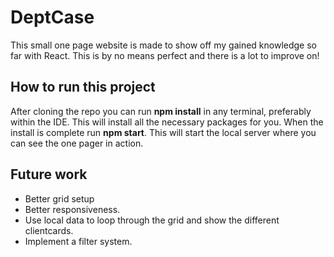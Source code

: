 # DeptCase
This small one page website is made to show off my gained knowledge so far with React. This is by no means perfect and there is a lot to improve on!

## How to run this project
After cloning the repo you can run **npm install** in any terminal, preferably within the IDE. This will install all the necessary packages for you.
When the install is complete run **npm start**. This will start the local server where you can see the one pager in action.


## Future work
- Better grid setup
- Better responsiveness.
- Use local data to loop through the grid and show the different clientcards.
- Implement a filter system.
